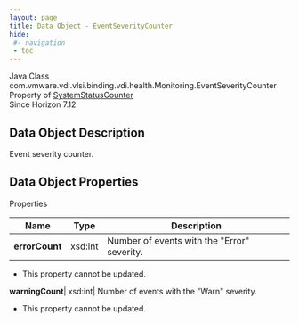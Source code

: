 ```yaml
---
layout: page
title: Data Object - EventSeverityCounter
hide:
 #- navigation
 - toc
---
```






Java Class
    com.vmware.vdi.vlsi.binding.vdi.health.Monitoring.EventSeverityCounter  
Property of
     [SystemStatusCounter](vdi.health.Monitoring.SystemStatusCounter.md#field_detail)  
Since 
    Horizon 7.12

## Data Object Description 

Event severity counter. 

## Data Object Properties

Properties

Name |  Type |  Description   
---|---|---  
**errorCount**|  xsd:int|  Number of events with the "Error" severity.   


* This property cannot be updated.

  
**warningCount**|  xsd:int|  Number of events with the "Warn" severity.   


* This property cannot be updated.

  
  
  
   
  
  

